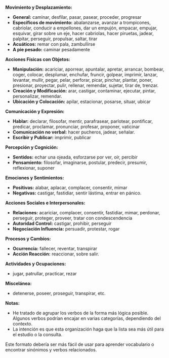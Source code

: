 

**Movimiento y Desplazamiento:**

*   **General:** caminar, desfilar, pasar, pasear, proceder, progresar
*   **Específicos de movimiento:** abalanzarse, avanzar a trompicones, cabriolar, conducir a empellones, dar un empujón, empacar, empujar, esquivar, girar sobre un eje, hacer cabriolas, hacer piruetas, jadear, palpitar, perseguir, propulsar, saltar, tirar
*   **Acuáticos:** remar con pala, zambullirse
*   **A pie pesado:** caminar pesadamente

**Acciones Físicas con Objetos:**

*   **Manipulación:** acariciar, aporrear, apuntalar, apretar, arrancar, bombear, coger, colocar, desplumar, enchufar, fruncir, golpear, imprimir, lanzar, levantar, mullir, pegar, pelar, perforar, picar, pinchar, plantar, poner, presionar, proyectar, pulir, rellenar, remendar, sujetar, tirar de, trenzar.
*   **Creación y Modificación:** arar, castigar, contaminar, ejecutar, pintar, personalizar, remendar.
*   **Ubicación y Colocación:** apilar, estacionar, posarse, situar, ubicar

**Comunicación y Expresión:**

*   **Hablar:** declarar, filosofar, mentir, parafrasear, parlotear, pontificar, predicar, proclamar, pronunciar, profesar, proponer, vaticinar
*   **Comunicación no verbal:** hacer pucheros, jadear, señalar.
*   **Escribir y Publicar:** imprimir, publicar

**Percepción y Cognición:**

*   **Sentidos:** echar una ojeada, esforzarse por ver, oír, percibir
*   **Pensamiento:** filosofar, imaginarse, postular, predecir, presumir, reflexionar, suponer

**Emociones y Sentimientos:**

*   **Positivas:** alabar, aplacar, complacer, consentir, mimar
*   **Negativas:** castigar, fastidiar, sentir lástima, entrar en pánico.

**Acciones Sociales e Interpersonales:**

*   **Relaciones:** acariciar, complacer, consentir, fastidiar, mimar, perdonar, perseguir, proteger, proveer, tratar con condescendencia
*   **Autoridad Control:** castigar, prohibir, perseguir
*   **Negociación Influencia:** persuadir, protestar, rogar

**Procesos y Cambios:**

*   **Ocurrencia:** fallecer, reventar, transpirar
*   **Acción Reacción:** reaccionar, sobre salir.

**Actividades y Ocupaciones:**

*   jugar, patrullar, practicar, rezar

**Miscelánea:**

*   detenerse, poseer, proseguir, transpirar, etc.

**Notas:**

*   He tratado de agrupar los verbos de la forma más lógica posible. Algunos verbos podrían encajar en varias categorías, dependiendo del contexto.
*   La intención es que esta organización haga que la lista sea más útil para el estudio o la consulta.

Este formato debería ser más fácil de usar para aprender vocabulario o encontrar sinónimos y verbos relacionados.
